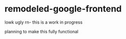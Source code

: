 # remodeled-google-frontend
lowk ugly rn- this is a work in progress

planning to make this fully functional
